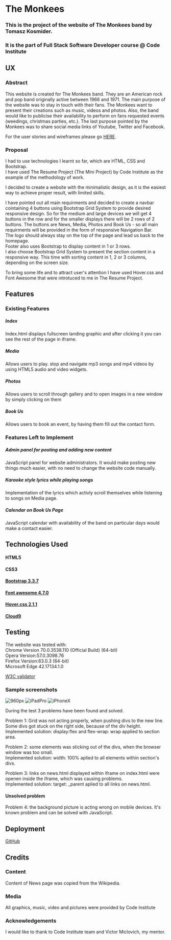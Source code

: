 # The Monkees

### This is the project of the website of The Monkees band by Tomasz Kosmider.
### It is the part of Full Stack Software Developer course @ Code Institute


## UX

### Abstract

This website is created for The Monkees band. They are an American rock and pop band originally active between 1966 and 1971.
The main purpose of the website was to stay in touch with their fans. The Monkees want to present their creations such as music,
videos and photos. Also, the band would like to publicise their availability to perform on fans requested events (weedings, 
christmas parties, etc.). The last purpose pointed by the Monkees was to share social media links of Youtube, Twitter and Facebook.

For the user stories and wireframes please go [HERE](https://app.moqups.com/t.kosmider1309@gmail.com/mpVfMLTPtw/view).

### Proposal

I had to use technologies I learnt so far, which are HTML, CSS and Bootstrap.   
I have used The Resume Project (The Mini Project) by Code Institute as the example of the methodology of work.  

I decided to create a website with the minimalistic design, as it is the easiest way to achieve proper result, with limited skills.  

I have pointed out all main requirments and decided to create a navbar cointaining 4 buttons using Bootstrap Grid System to
provide desired responsive design. So for the medium and large devices we will get 4 buttons in the row and for the smaller displays
there will be 2 rows of 2 buttons. The buttons are News, Media, Photos and Book Us - so all main requirments will be provided in 
the form of responsive Navigation Bar.  
The logo should always stay on the top of the page and lead us back to the homepage.  
Footer also uses Bootstrap to display content in 1 or 3 rows.  
I also choose Bootstrap Grid System to present the section content in a responsive way. This time with sorting content in 1, 2 or 3
columns, depending on the screen size.

To bring some life and to attract user's attention I have used Hover.css and Font Awesome that were introtuced to me in The Resume Project.

## Features

### Existing Features

##### Index
Index.html displays fullscreen landing graphic and after clicking it you can see the rest of the page in iframe.

##### Media
Allows users to play. stop and navigate mp3 songs and mp4 videos by using HTML5 audio and video widgets.
 
##### Photos
Allows users to scroll through gallery and to open images in a new window by simply clicking on them

##### Book Us 
Allows users to book an event, by having them fill out the contact form. 

### Features Left to Implement

##### Admin panel for posting and adding new content
JavaScript panel for website administrators. It would make posting new things much easier, with no need to change the website code manually.

##### Karaoke style lyrics while playing songs
Implementation of the lyrics which activly scroll themselves while listening to songs on Media page.

##### Calendar on Book Us Page
JavaScript calendar with availability of the band on particular days would make a contact easier.

## Technologies Used

#### HTML5
#### CSS3
#### [Bootstrap 3.3.7](https://getbootstrap.com/docs/3.3/getting-started/)
#### [Font awesome 4.7.0](https://fontawesome.com/v4.7.0/)
#### [Hover.css 2.1.1](https://designlink.work/en-US/hover-css/)
#### [Cloud9](https://www.c9.io)

## Testing

The website was tested with:  
Chrome Version 70.0.3538.110 (Official Build) (64-bit)  
Opera Version:57.0.3098.76  
Firefox Version:63.0.3 (64-bit)  
Microsoft Edge 42.17134.1.0  

[W3C validator](https://validator.w3.org/)

### Sample screenshots

![960px](/assets/images/screenshots/960px.jpg)
![iPadPro](/assets/images/screenshots/iPadPro.jpg)
![iPhoneX](/assets/images/screenshots/iPhoneX.jpg)

During the test 3 problems have been found and solved.

Problem 1: Grid was not acting properly, when pushing divs to the new line. Some divs got stuck on the right side, because of the div height.  
Implemented solution: display:flex and flex-wrap: wrap applied to section area.

Problem 2: some elements was sticking out of the divs, when the browser window was too small.  
Implemented solution: width: 100% aplied to all elements within section's divs.

Problem 3: links on news.html displayed within iframe on index.html were openen inside the iframe, which was causing problems.   
Implemented solution: target: _parent aplied to all links on news.html.

#### Unsolved problem

Problem 4: the background picture is acting wrong on mobile devices. It's known problem and can be solved with JavaScript.  

## Deployment

[GitHub](https://lesmoke.github.io/TheMonkees/)

## Credits

### Content

Content of News page was copied from the Wikipedia.  

### Media

All graphics, music, video and pictures were provided by Code Institute  

### Acknowledgements

I would like to thank to Code Institute team and Victor Miclovich, my mentor.